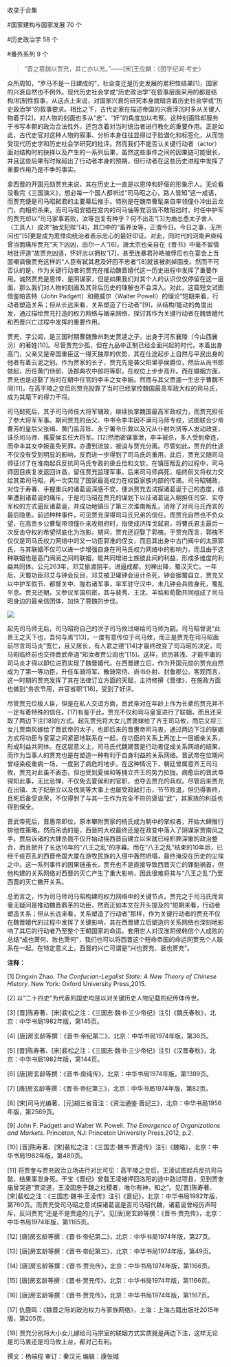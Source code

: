 

收录于合集

#国家建构与国家发展 70 个

#历史政治学 58 个

#番外系列 9 个

> “晋之篡魏以贾充，其亡亦以充。”——[宋]王应麟：《困学纪闻·考史》

众所周知，“罗马不是一日建成的”，社会变迁是历史发展的累积性结果[1]，国家的兴衰自然也不例外。现代历史社会学或“历史政治学”在叙事层面采用的都是结构/机制性叙事，从这点上来说，对国家兴衰的研究本身就暗含着历史社会学或“历史政治学”的叙事要求。相比之下，古代史家在描述帝国的兴衰浮沉时多从关键人物着手[2]，对人物的刻画也多从“忠”、“奸”的角度加以考察。这种刻画除却服务于书写本朝的政治合法性外，还包含着对当时统治者进行教化的重要作用。正是如此，古代史官对这种人物的叙事、分析本身往往显得过于脸谱化和标签化，从而饱受现代历史学和历史社会学研究的批评。然而我们不能否认关键行动者（actor）面对结构时的抉择以及产生的一系列后果，虽然这些事件之间的因果链可能很长，并且这些后果有时候超出了行动者本身的预期，但行动者在这些历史进程中发挥了重要作用乃是不争的事实。  

  

拿西晋的开国元勋贾充来说，其在历史上一直是以恩悻和奸佞的形象示人。无论看没看完《三国演义》，想必每一个国人都听过“司马昭之心，路人皆知”这一成语，而贾充便是司马昭弑君的主要幕后推手。特别是在魏帝曹髦亲自率领僮仆冲出云龙门，向相府杀来，而司马昭安插在宫内的司马伷等党羽皆不敢阻挡时，时任中护军的贾充却以“司马家事若败，汝等岂复有种乎？何不出击”[3]为由怂恿太子舍人（工具人）成济“抽戈犯陛”[4]，其口中的“畜养汝等，正谓今日。今日之事，无所问也”[5]更是成为恩悻向统治者表示忠心的最好印证。对此，同时代的河南尹庾纯曾当面痛斥贾充“天下凶凶，由尔一人”[6]。唐太宗也亲自在《晋书》中毫不留情地批评道“故贾充凶竖，怀奸志以拥权”[7]，甚至连暴君孙皓被俘后也在宴会上当面嘲讽像贾充这样的“人臣有弑其君及奸回不忠者”[8]就该被剥掉面皮。然而不可否认的是，作为关键行动者的贾充在推动魏晋嬗代这一历史进程中发挥了重要作用。诚然贾充是恩悻，是阴谋家，但是如果我们对其个人的认识仅仅停留在这一层面，那么我们对人物的刻画及其背后历史的理解也不会深入。对此，这篇短文试图借鉴帕吉特（John
Padgett）和鲍威尔（Walter
Powell）的理论“短期来看，行动者塑造关系；但从长远来看，关系塑造了行动者”[9]，从结构/能动的角度出发，通过描绘贾充打造的权力网络与姻亲网络，探讨其作为关键行动者在魏晋嬗代和西晋兴亡过程中发挥的重要作用。

  

贾充，字公闾，是三国时期曹魏豫州刺史贾逵之子，出身于河东襄陵（今山西襄汾）的著姓[10]。尽管贾充少孤，但在九品中正制已经全面兴起的时代，本着出身高门，父亲又是帝国重臣这一得天独厚的优势，其在仕途起步上自然与平民出身的他者有着云泥之别。作为贾家的长子，贾充先是袭父阳里亭侯爵位，然后从尚书郎做起，历任黄门侍郎、汲郡典农中郎将等职，在权位上步步高升。而在婚姻方面，贾充也是迎娶了当时在朝中任官的李丰之女李婉。然而与其父贾逵一生忠于曹魏不同[11]，在高平陵之变后的贾充投靠了当时已经掌控魏国最高军政大权的司马氏，成为其麾下的得力干将。

  

司马懿死后，其子司马师任大将军辅政，继续执掌魏国最高军政权力，而贾充担任了参大将军军事。期间贾充的岳父、中书令李丰因不满司马师专权，试图联合少帝曹芳的皇后父张缉、黄门监苏铄、永宁署令乐敦以及冗从仆射刘贤等人发动政变，诛杀司马师、推夏侯玄任大将军。[12]然而密谋事泄，李丰被杀，多人受到牵连，而李丰其女李婉虽免死罪，亦遭到流放，被迫与贾充分离。尽管如此，贾充的仕途不仅没有受到明显的影响，反而进一步得到了司马氏的重用。此后，贾充又随司马师征讨了在淮南起兵反抗司马氏专政的毌丘俭和文钦。在镇压叛乱的过程中，司马师因目疾复发返回许昌，留任贾充监理军事。后来司马师病死，临终前又将权力交给其弟司马昭，再一次实现了国家最高权力在权臣家族内部的传递。司马昭辅政，对位于寿春、手握重兵的诸葛诞深感不安，便派贾充去试探诸葛诞于己的态度，结果遭到诸葛诞的痛斥。于是司马昭在贾充的谋划下以征诸葛诞入朝担任司空、实夺军权的方式逼反诸葛诞，并成功地镇压了第三次淮南叛乱，消除了对司马氏而言的最后隐患。前述种种事件，可见贾充深得司马氏兄弟的信任。而贾充自然也不负众望，在高贵乡公曹髦带领僮仆来攻相府时，指使成济挥戈弑君，将曹氏君主最后一次反击夺权的希望彻底化为泡影。期间，贾充还迎娶了郭槐。于贾充而言，郭槐不仅仅是司马氏权力网络中的又一功臣郭淮的侄女，而且其出身中古门阀中的太原郭氏，与其联姻不仅可以进一步增强自身在司马氏权力网络中的影响力，而且由于这种联姻也是高门阀阅之间的联姻，能共同增进士族彼此间的利益，形成多维度的利益共同体。公元263年，邓艾偷渡阴平，进逼成都，刘禅出降，蜀汉灭亡。一年后，灭蜀功臣邓艾与钟会反目，邓艾被卫瓘钟会设计杀死，钟会据蜀自立，贾充又以中护军假节、都督关中、陇右诸军事，率军驻守汉中，未几钟会兵败身死，蜀乱平息。贾充还朝，又参议军国机密，其与裴秀、王沈、羊祜和荀勖共同组成了司马昭身边的最亲信团体，加快了篡魏的步伐。

![](/images/98/2.jpeg)

起先司马师无后，司马昭将自己的次子司马攸过继给司马师为嗣。司马昭曾说“此景王之天下也，吾何与焉”[13]，一度有意传位于司马攸，而正是贾充在司马昭面前尽言司马炎“宽仁，且又居长，有人君之德”[14]才最终改变了司马昭的决定，司马昭临终前也交待晋武帝道“知汝者贾公闾也”[15]。这样，资历甚浅、才能平庸的司马炎才得以即位进而实现了魏晋嬗代。在西晋建立后，作为开国元勋的贾充自然成为了第一等功臣，升任车骑将军、散骑常侍、尚书仆射、封鲁郡公。客观而言，这一时期的贾充发挥了其在法律订立方面的天赋，主持修撰《晋律》，在施政方面也做到“务农节用，并官省职”[16]，受到了好评。

  

尽管贾充位极人臣，但是在私人交谊方面，晋武帝对在年龄上作为长辈的贾充并不一定有着特殊的信任。[17]有鉴于此，贾充不仅和司马皇室进行了联姻，而且还采取了两边下注[18]的方式。起先贾充将大女儿贾褒嫁给了齐王司马攸，而后又将三女儿贾南风嫁给了晋武帝的太子，也即后来的晋惠帝司马衷，通过两边下注的联姻方式将功臣与皇室之间紧密地联系在一起，在功臣的关系上再加上一层姻亲关系，形成利益共同体。在这层意义上，司马氏代魏建晋是行动者促成关系网络的结果，而作为当事人的贾充也是在塑造一种有利于自身利益的关系网络。晋武帝在位期间曾经染疫重病一场，一度到了病危的地步。在这种情况下，朝廷曾属意齐王司马攸，贾充对此虽不表态，但也受到夏侯和等拥立齐王的势力拉拢。病愈后的晋武帝得知此事，无比忌惮，不仅免去夏侯和的官职，也夺去贾充的兵权。尽管后来贾充在出镇、太子妃册立以及伐吴等大事上也屡受政敌打击，节节败退，但仍得善终，且死后备受哀荣，不仅得到了与其一生作为完全不符的褒谥“武”，其家族的利益也得到保全。

  

晋武帝死后，晋惠帝即位，原本攀附贾家的杨氏成为朝中的掌权者，开始大肆推行排他性策略。然而吊诡的是，西晋的大权最终还是在政变中落入了阴谋家贾南风之手。贾后诉诸的大肆杀戮不仅开始动摇西晋自建立以来就已经积弊深重的政治整合，而且掀开了长达16年的“八王之乱”的序幕。而在“八王之乱”结束的10年后，已经千疮百孔的西晋帝国大厦在游牧民族的入侵中轰然坍塌，最终淹没在历史的尘埃之中。这一系列事件的因果链虽长，贾充也不是直接导致西晋灭亡的罪魁祸首，但他构建的关系网络对西晋的灭亡产生了重大影响，因此很难将其与“八王之乱”乃至西晋的灭亡撇开关系。

  

总而言之，作为司马师司马昭构建的权力网络中的关键节点，贾充之于司马氏而言毫无疑问是推动魏晋鼎革的功臣，然而正如本文在开头提及的“短期来看，行动者塑造关系；但从长远来看，关系塑造了行动者”那样，作为关键行动者的贾充不仅在魏晋嬗代的过程中发挥了关键影响，其在西晋建立后塑造的关系网络也深刻地影响了其后的行动者乃至整个王朝国家的命运。套用世人对汉淮阴侯韩信个人成败的总结“成也萧何、败也萧何”，我们也可以将西晋这个短命帝国的命运同贾充个人联系在一起。在特定意义上，西晋的兴亡可谓是“兴也贾充、衰也贾充”。

  

 **注释：**

[1] Dingxin Zhao. _The Confucian-Legalist State: A New Theory of Chinese
History_. New York: Oxford University Press,2015.

[2] 以“二十四史”为代表的国史均是以对关键历史人物记载的纪传体传世。

[3] [晋]陈寿著、[宋]裴松之注：《三国志·魏书·三少帝纪》注引《魏氏春秋》，北京：中华书局1982年版，第145页。

[4] [唐]房玄龄等撰：《晋书·帝纪第二》，北京：中华书局1974年版，第36页。

[5] [晋]陈寿著、[宋]裴松之注：《三国志·魏书·三少帝纪》注引《汉晋春秋》，北京：中华书局1982年版，第144页。

[6] [唐]房玄龄等撰：《晋书·庾纯传》，北京：中华书局1974年版，第1389页。

[7] [唐]房玄龄等撰：《晋书·帝纪第三》，北京：中华书局1974年版，第82页。

[8] [宋]司马光编著、[元]胡三省音注：《资治通鉴·晋纪三》，北京：中华书局1956年版，第2569页。

[9] John F. Padgett and Walter W. Powell. _The Emergence of Organizations and
Markets_. Princeton, NJ: Princeton University Press,2012, p.2.

[10] [晋]陈寿著、[宋]裴松之注：《三国志·魏书·贾逵传》注引《魏略》，北京：中华书局1982年版，第480页。

[11]
将贾奎与贾充政治立场进行对比可见：高平陵之变后，王淩试图起兵反抗司马懿，结果事泄身死。干宝《晋纪》曾载王凌被押回洛阳的途中路过项县，见到贾奎庙曾哭道“贾梁道，王淩固忠于魏之社稷者，唯尔有神，知之”。见[晋]陈寿著、[宋]裴松之注：《三国志·魏书·王淩传》注引《晋纪》，北京：中华书局1982年版，第760页。而贾充受司马昭之意试探诸葛诞是否司马昭代魏，诸葛诞曾经厉声呵斥，反问贾充“还是不是贾逵的儿子”。见[唐]房玄龄等撰：《晋书·贾充传》，北京：中华书局1974年版，第1165页。

[12] [唐]房玄龄等撰：《晋书·帝纪第二》，北京：中华书局1974年版，第27页。

[13] [唐]房玄龄等撰：《晋书·帝纪第三》，北京：中华书局1974年版，第49页。

[14] [唐]房玄龄等撰：《晋书·贾充传》，北京：中华书局1974年版，第1166页。

[15] [唐]房玄龄等撰：《晋书·贾充传》，北京：中华书局1974年版，第1166页。

[16] [唐]房玄龄等撰：《晋书·贾充传》，北京：中华书局1974年版，第1167页。

[17] 仇鹿鸣：《魏晋之际的政治权力与家族网络》，上海：上海古籍出版社2015年版，第205页。

[18] 贾充分别将大小女儿嫁给司马宗室的联姻方式实质就是两边下注，这样无论是司马衷还是司马攸上台，都对己有利。

  

撰文：杨端程 审订：秦汉元 编辑：康张城

  

